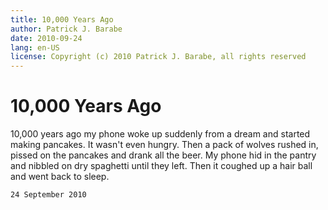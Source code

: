 ```yaml
---
title: 10,000 Years Ago
author: Patrick J. Barabe
date: 2010-09-24
lang: en-US
license: Copyright (c) 2010 Patrick J. Barabe, all rights reserved
---
```


# 10,000 Years Ago

10,000 years ago my phone woke up suddenly from a dream and started making pancakes. It wasn't even hungry. Then a pack of wolves rushed in, pissed on the pancakes and drank all the beer. My phone hid in the pantry and nibbled on dry spaghetti until they left. Then it coughed up a hair ball and went back to sleep.

`24 September 2010`

